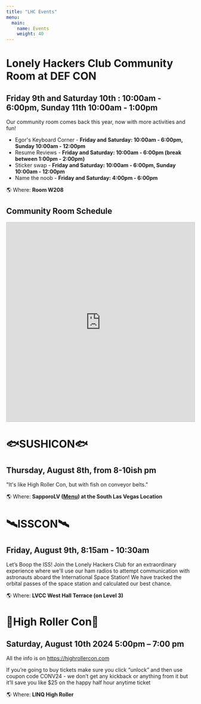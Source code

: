 ```yaml
---
title: "LHC Events"
menu:
  main:
    name: Events
    weight: 40
---
```


# Lonely Hackers Club Community Room at DEF CON
## Friday 9th and Saturday 10th : 10:00am - 6:00pm, Sunday 11th 10:00am - 1:00pm 

Our community room comes back this year, now with more activities and fun!

- Egor's Keyboard Corner - **Friday and Saturday: 10:00am - 6:00pm, Sunday 10:00am - 12:00pm**
- Resume Reviews - **Friday and Saturday: 10:00am - 6:00pm (break between 1:00pm - 2:00pm)**
- Sticker swap - **Friday and Saturday: 10:00am - 6:00pm, Sunday 10:00am - 12:00pm**
- Name the noob - **Friday and Saturday: 4:00pm - 6:00pm**

🌎 Where: **Room W208**

## Community Room Schedule

<iframe class="airtable-embed" src="https://airtable.com/embed/appM9h62wewnQFiGE/shr1nnSi6cIGgTBCs?viewControls=on" frameborder="0" onmousewheel="" width="100%" height="533" style="background: transparent; border: 1px solid #ccc;"></iframe>


# 🐟SUSHICON🐟
##  Thursday, August 8th, from 8-10ish pm

"It's like High Roller Con, but with fish on conveyor belts."

🌎 Where: **SapporoLV ([Menu](https://sapporolv.com/las-vegas-sapporo-revolving-sushi-food-menu)) at the South Las Vegas Location**

# 🛰️ISSCON🛰️
##  Friday, August 9th, 8:15am - 10:30am

Let’s Boop the ISS! Join the Lonely Hackers Club for an extraordinary experience where we'll use our ham radios to attempt communication with astronauts aboard the International Space Station! We have tracked the orbital passes of the space station and calculated our best chance. 

🌎 Where: **LVCC West Hall Terrace (on Level 3)**


# 🎡High Roller Con🎡
## Saturday, August 10th 2024 5:00pm – 7:00 pm

All the info is on https://highrollercon.com 

If you’re going to buy tickets make sure you click “unlock” and then use coupon code CONV24 - we don’t get any kickback or anything from it but it’ll save you like $25 on the happy half hour anytime ticket

🌎 Where: **LINQ High Roller**